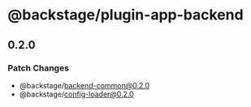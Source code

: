 # @backstage/plugin-app-backend

## 0.2.0

### Patch Changes

- @backstage/backend-common@0.2.0
- @backstage/config-loader@0.2.0
